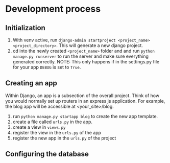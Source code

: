 # Development process

## Initialization
1. With venv active, run `django-admin startproject <project_name> <project_directory>`. This will generate a new django project.
2. cd into the newly created `<project_name>` folder and and run `python manage.py runserver` to run the server and make sure everything generated correctly. NOTE: This only happens if in the settings.py file for your app `DEBUG` is set to `True`.

## Creating an app

Within Django, an app is a subsection of the overall project. Think of how you would normally set up routers in an express js application. For example, the blog app will be accessible at <your_site>/blog.

1. run `python manage.py startapp blog` to create the new app template.
2. create a file called `urls.py` in the app.
3. create a view in `views.py`
4. register the view in the `urls.py` of the app
3. register the new app in the `urls.py` of the project 

## Configuring the database


